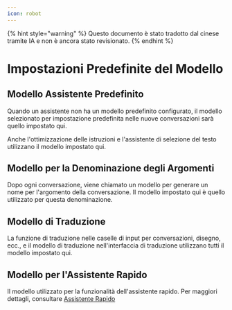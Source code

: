 ```yaml
---
icon: robot
---
```


{% hint style="warning" %}
Questo documento è stato tradotto dal cinese tramite IA e non è ancora stato revisionato.
{% endhint %}

# Impostazioni Predefinite del Modello

## Modello Assistente Predefinito

Quando un assistente non ha un modello predefinito configurato, il modello selezionato per impostazione predefinita nelle nuove conversazioni sarà quello impostato qui.

Anche l'ottimizzazione delle istruzioni e l'assistente di selezione del testo utilizzano il modello impostato qui.

## Modello per la Denominazione degli Argomenti

Dopo ogni conversazione, viene chiamato un modello per generare un nome per l'argomento della conversazione. Il modello impostato qui è quello utilizzato per questa denominazione.

## Modello di Traduzione

La funzione di traduzione nelle caselle di input per conversazioni, disegno, ecc., e il modello di traduzione nell'interfaccia di traduzione utilizzano tutti il modello impostato qui.

## Modello per l'Assistente Rapido

Il modello utilizzato per la funzionalità dell'assistente rapido. Per maggiori dettagli, consultare [Assistente Rapido](../kuai-jie-zhu-shou.md)